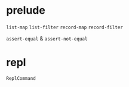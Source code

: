 # prelude

`list-map`
`list-filter`
`record-map`
`record-filter`

`assert-equal` & `assert-not-equal`

# repl

`ReplCommand`
